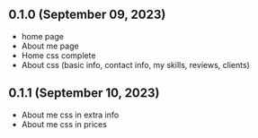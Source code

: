 ## 0.1.0 (September 09, 2023)

- home page
- About me page
- Home css complete
- About css (basic info, contact info, my skills, reviews, clients)

## 0.1.1 (September 10, 2023)

- About me css in extra info
- About me css in prices
